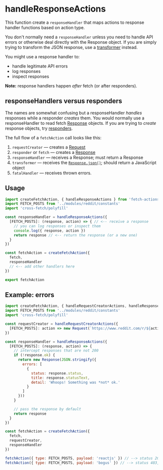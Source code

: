 # handleResponseActions
This function create a `responseHandler` that maps actions to response handler functions based on action type.

You don't normally need a `responseHandler` unless you need to handle API errors or otherwise deal directly with the Response object. If you are simply trying to transform the JSON response, use a [transformer](./handleTransformerActions.md) instead.

You might use a response handler to:
- handle legitimate API errors
- log responses
- inspect responses

**Note:** response handlers happen *after* fetch (or after responders).

## responseHandlers versus responders
The names are somewhat confusing but a responseHandler *handles* responses while a responder *creates* them. You would normally use a responseHandler to read fetch [Response](https://developer.mozilla.org/en-US/docs/Web/API/Response) objects. If you are trying to *create* response objects, try [responders](./handleResponderActions.md).

The full flow of a `fetchAction` call looks like this:

1. `requestCreator` &mdash; creates a [Request](https://developer.mozilla.org/en-US/docs/Web/API/Request)
2. `responder` or `fetch` &mdash; creates a [Response](https://developer.mozilla.org/en-US/docs/Web/API/Response)
3. `responseHandler` &mdash; receives a Response; must return a Response
4. `transformer` &mdash; receives the [`Response.json()`](https://developer.mozilla.org/en-US/docs/Web/API/Body/json); should return a JavaScript object
5. `fatalHandler` &mdash; receives thrown errors.

## Usage

```js
import createFetchAction, { handleResponseActions } from 'fetch-actions'
import FETCH_POSTS from '../modules/reddit/constants'
import 'cross-fetch/polyfill'

const responseHandler = handleResponseActions({
  [FETCH_POSTS]: (response, action) => { // <-- receive a response
    // you can log responses or inspect them
    console.log({ response, action })
    return response // <-- return the response (or a new one)
  }
})

const fetchAction = createFetchAction({
  fetch,
  responseHandler
  // <-- add other handlers here
})

export fetchAction
```

## Example: errors

```js
import createFetchAction, { handleRequestCreatorActions, handleResponseActions } from 'fetch-actions'
import FETCH_POSTS from '../modules/reddit/constants'
import 'cross-fetch/polyfill'

const requestCreator = handleRequestCreatorActions({
  [FETCH_POSTS]: action => new Request(`https://www.reddit.com/r/${action.payload}.json`)
})

const responseHandler = handleResponseActions({
  [FETCH_POSTS]: (response, action) => {
    // intercept responses that are not 200
    if (!response.ok) {
      return new Response(JSON.stringify({
        errors: [
          {
            status: response.status,
            title: response.statusText,
            detail: 'Whoops! Something was *not* ok.'
          }
        ]
      }))
    }

    // pass the response by default
    return response
  }
})

const fetchAction = createFetchAction({
  fetch,
  requestCreator,
  responseHandler
})

fetchAction({ type: FETCH_POSTS, payload: 'reactjs' }) // --> status 200, resolves to actual response
fetchAction({ type: FETCH_POSTS, payload: 'bogus' }) // --> status 403, resolves to error response
```

